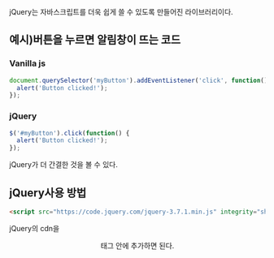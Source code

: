 jQuery는 자바스크립트를 더욱 쉽게 쓸 수 있도록 만들어진 라이브러리이다.

## 예시)버튼을 누르면 알림창이 뜨는 코드

### Vanilla js

```jsx
document.querySelector('myButton').addEventListener('click', function() {
  alert('Button clicked!');
});
```

### jQuery

```jsx
$('#myButton').click(function() {
  alert('Button clicked!');
});
```

jQuery가 더 간결한 것을 볼 수 있다.

## jQuery사용 방법

```html
<script src="https://code.jquery.com/jquery-3.7.1.min.js" integrity="sha256-/JqT3SQfawRcv/BIHPThkBvs0OEvtFFmqPF/lYI/Cxo=" crossorigin="anonymous"></script>
```

jQuery의 cdn을 <header>태그 안에 추가하면 된다.

